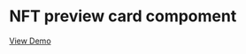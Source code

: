 # NFT preview card compoment
[View Demo](https://neutron8023.github.io/nft-preview-card-component/)

